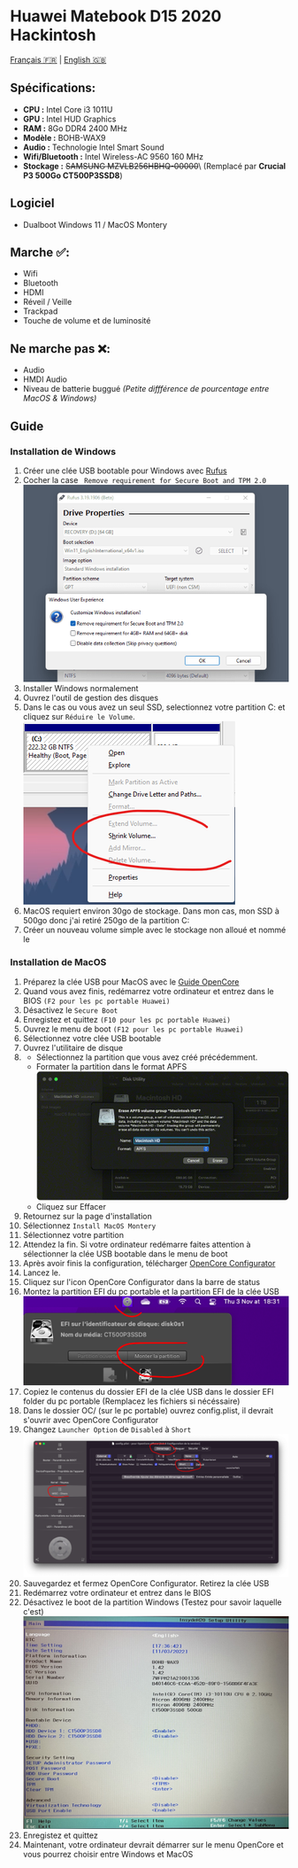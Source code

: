 # Huawei Matebook D15 2020 Hackintosh
[Français 🇫🇷](README-fr.md) | [English 🇬🇧](README.md)

## Spécifications:
- **CPU :** Intel Core i3 1011U
- **GPU :** Intel HUD Graphics
- **RAM :** 8Go DDR4 2400 MHz
- **Modèle :** BOHB-WAX9
- **Audio :** Technologie Intel Smart Sound
- **Wifi/Bluetooth :** Intel Wireless-AC 9560 160 MHz
- **Stockage :** ~~SAMSUNG MZVLB256HBHQ-00000~~\ (Remplacé par **Crucial P3 500Go CT500P3SSD8**)

## Logiciel
- Dualboot Windows 11 / MacOS Montery

## Marche ✅:
- Wifi
- Bluetooth
- HDMI
- Réveil / Veille
- Trackpad
- Touche de volume et de luminosité

## Ne marche pas ❌:
- Audio
- HMDI Audio
- Niveau de batterie buggué *(Petite diffférence de pourcentage entre MacOS & Windows)*

## Guide
### Installation de Windows
1. Créer une clée USB bootable pour Windows avec [Rufus](https://rufus.ie/fr/)
2. Cocher la case ` Remove requirement for Secure Boot and TPM 2.0` ![Rufus](img/rufus.png)
3. Installer Windows normalement
4. Ouvrez l'outil de gestion des disques
5. Dans le cas ou vous avez un seul SSD, selectionnez votre partition C: et cliquez sur  `Réduire le Volume`. ![Shrink Volume](img/disk_management.png)
6. MacOS requiert environ 30go de stockage. Dans mon cas, mon SSD à 500go donc j'ai retiré 250go de la partition C:
7. Créer un nouveau volume simple avec le stockage non alloué et nommé le

### Installation de MacOS
1. Préparez la clée USB pour MacOS avec le [Guide OpenCore](https://dortania.github.io/OpenCore-Install-Guide/)
2. Quand vous avez finis, redémarrez votre ordinateur et entrez dans le BIOS `(F2 pour les pc portable Huawei)`
3. Désactivez le `Secure Boot`
4. Enregistez et quittez `(F10 pour les pc portable Huawei)`
5. Ouvrez le menu de boot `(F12 pour les pc portable Huawei)`
6. Sélectionnez votre clée USB bootable
7. Ouvrez l'utilitaire de disque
8. - Sélectionnez la partition que vous avez créé précédemment.
   - Formater la partition dans le format APFS
![Format partition](img/erase.png)
    - Cliquez sur Effacer
9. Retournez sur la page d'installation
10. Sélectionnez `Install MacOS Montery`
11. Sélectionnez votre partition
12. Attendez la fin. Si votre ordinateur redémarre faites attention à sélectionner la clée USB bootable dans le menu de boot
13. Après avoir finis la configuration, télécharger [OpenCore Configurator](https://mackie100projects.altervista.org/download-opencore-configurator/)
14. Lancez le.
15. Cliquez sur l'icon OpenCore Configurator dans la barre de status
16. Montez la partition EFI du pc portable et la partition EFI de la clée USB
![Mount Partition](img/mount.png)
17. Copiez le contenus du dossier EFI de la clée USB dans le dossier EFI folder du pc portable (Remplacez les fichiers si nécéssaire)
18. Dans le dossier OC/ (sur le pc portable) ouvrez config.plist, il devrait s'ouvrir avec OpenCore Configurator
19. Changez `Launcher Option` de `Disabled` à `Short`
![Launcher Option](img/opencore.png) 
20. Sauvegardez et fermez OpenCore Configurator. Retirez la clée USB
21. Redémarrez votre ordinateur et entrez dans le BIOS
22. Désactivez le boot de la partition Windows (Testez pour savoir laquelle c'est)
![Bios](img/bios.jpg)
23. Enregistez et quittez
24. Maintenant, votre ordinateur devrait démarrer sur le menu OpenCore et vous pourrez choisir entre Windows et MacOS